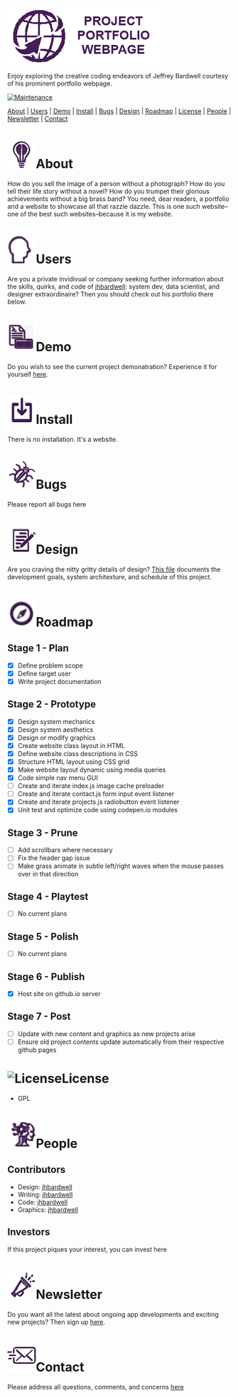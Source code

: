 ![Readme Header](/images/header.png)

Enjoy exploring the creative coding endeavors of Jeffrey Bardwell courtesy of his prominent portfolio webpage.

[![Maintenance](https://img.shields.io/badge/Maintained-yes-green.svg)](https://github.com/jhbardwell/jhbardwell.github.io)

[About](#About) | [Users](#Users) | [Demo](#Demo) | [Install](#Install) | [Bugs](#Bugs) | [Design](#Design) | [Roadmap](#Roadmap) | [License](#License) | [People](#People) | [Newsletter](#Newsletter) | [Contact](#Contact)

# ![About](/images/about.png)About 
How do you sell the image of a person without a photograph? How do you tell their life story without a novel? How do you trumpet their glorious achievements without a big brass band? You need, dear readers, a portfolio and a website to showcase all that razzle dazzle. This is one such website–one of the best such websites–because it is my website. 

# ![Users](/images/users.png)Users
Are you a private invidivual or company seeking further information about the skills, quirks, and code of [jhbardwell](https://github.com/jhbardwell): system dev, data scientist, and designer extraordinaire? Then you should check out his portfolio there below.
# ![Demo](/images/demo.png)Demo
Do you wish to see the current project demonatration? Experience it for yourself [here](https://jhbardwell.github.io).
# ![Install](/images/install.png)Install
There is no installation. It's a website.
# ![Bugs](/images/bugs.png)Bugs
Please report all bugs here
# ![Design](/images/design.png)Design
Are you craving the nitty gritty details of design? [This file](DESIGNDOC.md) documents the development goals, system architexture, and schedule of this project.
# ![Roadmap](/images/roadmap.png)Roadmap
## Stage 1 - Plan
- [X] Define problem scope
- [X] Define target user
- [X] Write project documentation
## Stage 2 - Prototype
- [X] Design system mechanics
- [X] Design system aesthetics
- [X] Design or modify graphics
- [X] Create website class layout in HTML
- [X] Define website class descriptions in CSS
- [X] Structure HTML layout using CSS grid
- [X] Make website layout dynamic using media queries
- [X] Code simple nav menu GUI
- [ ] Create and iterate index.js image cache preloader
- [ ] Create and iterate contact.js form input event listener
- [X] Create and iterate projects.js radiobutton event listener
- [X] Unit test and optimize code using codepen.io modules
## Stage 3 - Prune
- [ ] Add scrollbars where necessary
- [ ] Fix the header gap issue
- [ ] Make grass animate in subtle left/right waves when the mouse passes over in that direction
## Stage 4 - Playtest
- [ ] No current plans
## Stage 5 - Polish
- [ ] No current plans
## Stage 6 - Publish
- [X] Host site on github.io server
## Stage 7 - Post
- [ ] Update with new content and graphics as new projects arise
- [ ] Ensure old project contents update automatically from their respective github pages 
# ![License](/images/licenses.png)License
- GPL
# ![People](/images/people.png)People
## Contributors
- Design: [jhbardwell](https://github.com/jhbardwell)
- Writing: [jhbardwell](https://github.com/jhbardwell)
- Code: [jhbardwell](https://github.com/jhbardwell)
- Graphics: [jhbardwell](https://github.com/jhbardwell)
## Investors
If this project piques your interest, you can invest here
# ![Newsletter](/images/newsletter.png)Newsletter
Do you want all the latest about ongoing app developments and exciting new projects? Then sign up [here](https://jeffreybardwell.com/sendy/subscription?f=6x4w4Uh71014jJOESdfio6xcewae763pRAzSfj7irZuWdB8L8892O9A892xV6qp892juL1LRkvjEzZEC7oYmFBh5HYNmOw).
# ![Contact](/images/contact.png)Contact
Please address all questions, comments, and concerns [here]("mailto:jhbardwell@gmail.com")

